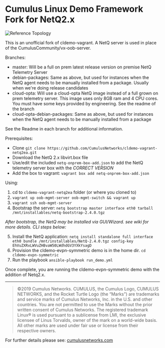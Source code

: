 # Cumulus Linux Demo Framework Fork for NetQ2.x 
![Reference Topology](./documentation/cldemo_topology.png "Reference Topology")

This is an unofficial fork of cldemo-vagrant. A NetQ server is used in place of the CumulusCommunity/vx-oob-server.

Branches:  
* master: Will be a full on prem latest release version on premise NetQ Telemetry Server   
* debian-packages: Same as above, but used for instances when the NetQ agent needs to be manually installed from a package. Usually when we're doing release candidates  
* cloud-opta: Will use a cloud-opta NetQ image instead of a full grown on prem telemetry server. This image uses only 8GB ram and 4 CPU cores. You must have some keys provided by engineering. See the readme of the branch  
* cloud-opta-debian-packages: Same as above, but used for instances when the NetQ agent needs to be manually installed from a package  

See the Readme in each branch for additional information.

Prerequisites:
* Clone `git clone https://github.com/CumulusNetworks/cldemo-vagrant-netq2ea.git`
* Download the NetQ 2.x libvirt.box file
* Use/edit the included `netq-onprem-box-add.json` to add the NetQ telemetry server box with the *CORRECT VERSION*
* Add the box to vagrant: `vagrant box add netq-onprem-box-add.json`

Using:
1) cd to `cldemo-vagrant-netq2ea` folder (or where you cloned to) 
2) `vagrant up oob-mgmt-server oob-mgmt-switch && vagrant up`
3) `vagrant ssh oob-mgmt-server`
4) Bootstrap the server: `netq bootstrap master interface eth0 tarball /mnt/installables/netq-bootstrap-2.4.0.tgz`

*After bootstrap, the NetQ may be installed via GUI/Wizard. see wiki for more details. CLI steps below:*

5) Install the NetQ application: `netq install standalone full interface eth0 bundle /mnt/installables/NetQ-2.4.0.tgz config-key EhVuZXRxLWVuZHBvaW50LWdhdGV3YXkYsagD`
6) Provision the cldemo-evpn-symmetric demo is in the home dir. `cd cldemo-evpn-symmetric`
7) Run the playbook `ansible-playbook run_demo.yml`

Once complete, you are running the cldemo-evpn-symmetric demo with the addition of Netq2.x.

---

>©2019 Cumulus Networks. CUMULUS, the Cumulus Logo, CUMULUS NETWORKS, and the Rocket Turtle Logo 
(the “Marks”) are trademarks and service marks of Cumulus Networks, Inc. in the U.S. and other 
countries. You are not permitted to use the Marks without the prior written consent of Cumulus 
Networks. The registered trademark Linux® is used pursuant to a sublicense from LMI, the exclusive 
licensee of Linus Torvalds, owner of the mark on a world-wide basis. All other marks are used under 
fair use or license from their respective owners.

For further details please see: [cumulusnetworks.com](http://www.cumulusnetworks.com)

